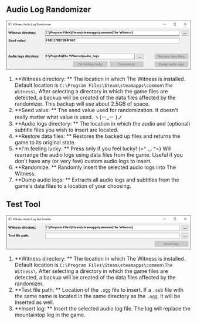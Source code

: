 ## Audio Log Randomizer

![Audio randomizer interface](https://raw.githubusercontent.com/mulbruk/witness_audio_randomizer/main/audio_randomizer.png "The Witness Audio Randomizer")

1) **Witness directory: ** 
The location in which The Witness is installed. Default location is `C:\Program Files\Steam\steamapps\common\The Witness\`. After selecting a directory in which the game files are detected, a backup will be created of the data files affected by the randomizer. This backup will use about 2.5GB of space.
2) **Seed value: **
The seed value used for randomization. It doesn't really matter what value is used. ヽ(ー_ー )ノ
3) **Audio logs directory: **
The location in which the audio and (optional) subtitle files you wish to insert are located.
4) **Restore data files: **
Restores the backed up files and returns the game to its original state.
5) **I'm feeling lucky: **
Press only if you feel lucky!	(=^ ◡ ^=)
Will rearrange the audio logs using data files from the game. Useful if you don't have any (or very few) custom audio logs to insert.
6) **Randomize: **
Randomly insert the selected audio logs into The Witness.
7) **Dump audio logs: **
Extracts all audio logs and subtitles from the game's data files to a location of your choosing.

## Test Tool

![Test tool interface](https://raw.githubusercontent.com/mulbruk/witness_audio_randomizer/main/test_tool.png "Test Tool")

1) **Witness directory: **
The location in which The Witness is installed. Default location is `C:\Program Files\Steam\steamapps\common\The Witness\`. After selecting a directory in which the game files are detected, a backup will be created of the data files affected by the randomizer.
2) **Test file path: **
Location of the `.ogg` file to insert. If a `.sub` file with the same name is located in the same directory as the `.ogg`, it will be inserted as well.
3) **Insert log: **
Insert the selected audio log file. The log will replace the mountaintop log in the game.
